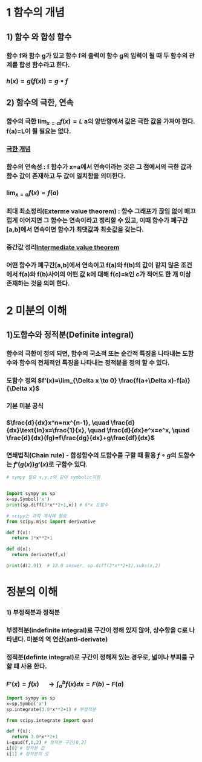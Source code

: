 # 1 함수의 개념
## 1) 함수 와 합성 함수
### 함수 f와 함수 g가 있고 함수 f의 출력이 함수 g의 입력이 될 때 두 함수의 관계를 합성 함수라고 한다.
### $h(x)=g(f(x))=g\circ f$ 

## 2) 함수의 극한, 연속
### 함수의 극한 $\lim_{x = a} f(x)=L$ a의 양반향에서 값은 극한 값을 가져야 한다. f(a)=L이 될 필요는 없다.
### [극한 개념](https://ko.khanacademy.org/math/precalculus/x9e81a4f98389efdf:limits-and-continuity/x9e81a4f98389efdf:defining-limits-and-using-limit-notation/a/limits-intro)

### 함수의 연속성 : f 함수가 x=a에서 연속이라는 것은 그 점에서의 극한 값과 함수 값이 존재하고 두 값이 일치함을 의미한다.  
### $\lim_{x = a} f(x)=f(a)$

### 최대 최소정리(Exterme value theorem) : 함수 그래프가 끊임 없이 매끄럽게 이어지면 그 함수는 연속이라고 정리할 수 있고, 이때 함수가 폐구간[a,b]에서 연속이면 함수가 최댓값과 최솟값을 갖는다.  

### 중간값 정리[Intermediate value theorem](https://ko.khanacademy.org/math/precalculus/x9e81a4f98389efdf:limits-and-continuity/x9e81a4f98389efdf:working-with-the-intermediate-value-theorem/v/intermediate-value-theorem-example)  
### 어떤 함수가 폐구간[a,b]에서 연속이고 f(a)와 f(b)의 값이 같지 않은 조건에서 f(a)와 f(b)사이의 어떤 값 k에 대해 f(c)=k인 c가 적어도 한 개 이상 존재하는 것을 의미 한다.

# 2 미분의 이해
## 1)도함수와 정적분(Definite integral)
### 함수의 극한이 정의 되면, 함수의 국소적 또는 순간적 특징을 나타내는 도함수와 함수의 전체적인 특징을 나타내는 정적분을 정의 할 수 있다.  
### 도함수 정의 $f'(x)=\lim_{\Delta x \to 0} \frac{f(a+\Delta x)-f(a)}{\Delta x}$  
### 기본 미분 공식  
### $\frac{d}{dx}x^n=nx^{n-1}, \quad \frac{d}{dx}\text{ln}x=\frac{1}{x}, \quad \frac{d}{dx}e^x=e^x, \quad \frac{d}{dx}(fg)=f\frac{dg}{dx}+g\frac{df}{dx}$  
### 연쇄법칙(Chain rule) - 합성함수의 도함수를 구할 때 활용 $f\circ g$의 도함수는 $f'(g(x))g'(x)$로 구함수 있다.

```python
# sympy 필요 x,y,z와 같이 symbolic지원


import sympy as sp
x=sp.Symbol('x')
print(sp.diff(3*x**2+1,x)) # 6*x 도함수

# scipy는 과학 계삭에 필요
from scipy.misc import derivative

def f(x):
  return 3*x**2+1

def d(x):
  return derivate(f,x)

print(d(2.0))  # 12.0 answer. sp.diff(3*x**2+1).subs(x,2)

```
# 정분의 이해
### 1) 부정적분과 정적분  
### 부정적분(indefinite integral)로 구간이 정해 있지 않아, 상수항을 C로 나타낸다. 미분의 역 연산(anti-derivate)  
### 정적분(definte integral)로 구간이 정해져 있는 경우로, 넓이나 부피를 구할 때 사용 한다.
### $F'(x)=f(x) \quad \longrightarrow \int_{a}^{b}f(x)dx =F(b)-F(a)$
```python
import sympy as sp
x=sp.Symbo('x')
sp.integrate(3.0*x**2+1) # 부정적분

from scipy.integrate import quad

def f(x):
  return 3.0*x**2+1
i=qaud(f,0,2) # 정적분 구간[0,2]
i[0] # 정적분 값
i[1] # 정적분의 오
```
